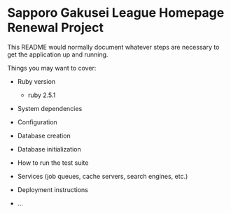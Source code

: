 # Sapporo Gakusei League Homepage Renewal Project

This README would normally document whatever steps are necessary to get the
application up and running.

Things you may want to cover:

* Ruby version
    * ruby 2.5.1

* System dependencies

* Configuration

* Database creation

* Database initialization

* How to run the test suite

* Services (job queues, cache servers, search engines, etc.)

* Deployment instructions

* ...
